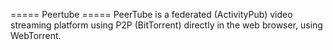 ===== Peertube =====
PeerTube is a federated (ActivityPub) video streaming platform using P2P (BitTorrent) directly in the web browser, using WebTorrent.
